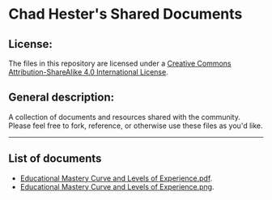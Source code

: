Chad Hester's Shared Documents
================================================================================

License:
--------

The files in this repository are licensed under a [Creative Commons Attribution-ShareAlike 4.0 International License](http://creativecommons.org/licenses/by-sa/4.0/).

General description:
--------------------

A collection of documents and resources shared with the community. Please feel free to fork, reference, or otherwise use these files as you'd like.

--------------------------------------------------------------------------------

## List of documents

- [Educational Mastery Curve and Levels of Experience.pdf](https://github.com/chadhester/shared-documents/blob/master/Educational%20Mastery%20Curve%20and%20Levels%20of%20Experience/Educational%20Mastery%20Curve%20and%20Levels%20of%20Experience.pdf).
- [Educational Mastery Curve and Levels of Experience.png](https://github.com/chadhester/shared-documents/blob/master/Educational%20Mastery%20Curve%20and%20Levels%20of%20Experience/Educational%20Mastery%20Curve%20and%20Levels%20of%20Experience.png).

